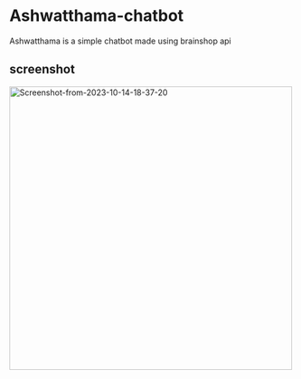 # Ashwatthama-chatbot
Ashwatthama is a simple chatbot made using brainshop api
## screenshot
<a href="https://ibb.co/hftgvmb"><img src="https://i.ibb.co/hftgvmb/Screenshot-from-2023-10-14-18-37-20.png" alt="Screenshot-from-2023-10-14-18-37-20" border="0" height="500px"></a>
